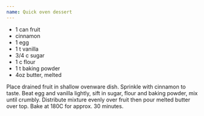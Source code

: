 ```yaml
---
name: Quick oven dessert
---
```


* 1 can fruit
* cinnamon
* 1 egg
* 1 t vanilla
* 3/4 c sugar
* 1 c flour
* 1 t baking powder
* 4oz butter, melted

Place drained fruit in shallow ovenware dish.  Sprinkle with cinnamon to taste.  Beat egg and vanilla lightly, sift in sugar, flour and baking powder, mix until crumbly.  Distribute mixture evenly over fruit then pour melted butter over top.  Bake at 180C for approx. 30 minutes.

